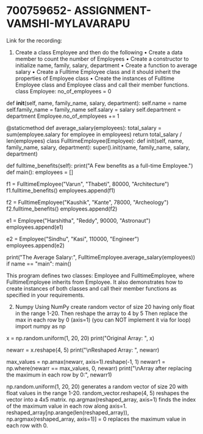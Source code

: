 # 700759652- ASSIGNMENT-VAMSHI-MYLAVARAPU

Link for the recording: 

1. Create a class Employee and then do the following • Create a data member to count the number of Employees • Create a constructor to initialize name, family, salary, department • Create a function to average salary • Create a Fulltime Employee class and it should inherit the properties of Employee class • Create the instances of Fulltime Employee class and Employee class and call their member functions.
class Employee: no_of_employees = 0

def __init__(self, name, family_name, salary, department):
    self.name = name
    self.family_name = family_name
    self.salary = salary
    self.department = department
    Employee.no_of_employees += 1

@staticmethod
def average_salary(employees):
    total_salary = sum(employee.salary for employee in employees)
    return total_salary / len(employees)
class FulltimeEmployee(Employee): def init(self, name, family_name, salary, department): super().init(name, family_name, salary, department)

def fulltime_benefits(self):
    print("A Few benefits as a full-time Employee.")
def main(): employees = []

f1 = FulltimeEmployee("Varun", "Thabeti", 80000, "Architecture")
f1.fulltime_benefits()
employees.append(f1)

f2 = FulltimeEmployee("Kaushik", "Kante", 78000, "Archeology")
f2.fulltime_benefits()
employees.append(f2)

e1 = Employee("Harshitha", "Reddy", 90000, "Astronaut")
employees.append(e1)

e2 = Employee("Sindhu", "Kasi", 110000, "Engineer")
employees.append(e2)

print("The Average Salary:", FulltimeEmployee.average_salary(employees))
if name == "main": main()

This program defines two classes: Employee and FulltimeEmployee, where FulltimeEmployee inherits from Employee. It also demonstrates how to create instances of both classes and call their member functions as specified in your requirements.

  2.  Numpy Using NumPy create random vector of size 20 having only float in the range 1-20. Then reshape the array to 4 by 5 Then replace the max in each row by 0 (axis=1) (you can NOT implement it via for loop)
import numpy as np

x = np.random.uniform(1, 20, 20) print("Original Array: ", x)

newarr = x.reshape(4, 5) print("\nReshaped Array: ", newarr)

max_values = np.amax(newarr, axis=1).reshape(-1, 1) newarr1 = np.where(newarr == max_values, 0, newarr) print("\nArray after replacing the maximum in each row by 0:", newarr1)

np.random.uniform(1, 20, 20) generates a random vector of size 20 with float values in the range 1-20. random_vector.reshape(4, 5) reshapes the vector into a 4x5 matrix. np.argmax(reshaped_array, axis=1) finds the index of the maximum value in each row along axis=1. reshaped_array[np.arange(len(reshaped_array)), np.argmax(reshaped_array, axis=1)] = 0 replaces the maximum value in each row with 0.

